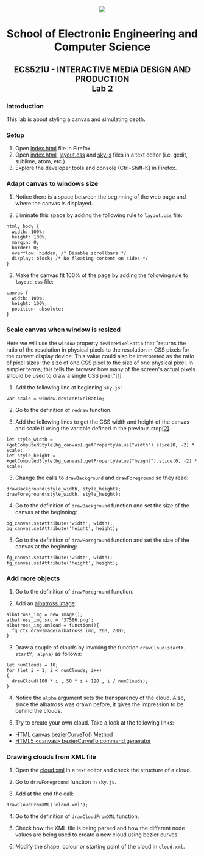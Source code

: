 <div align="center">
  <img src="https://www.qmul.ac.uk/blizard/media/blizard/images/logos/QMUL_White.png" />

# School of Electronic Engineering and Computer  Science

## ECS521U - INTERACTIVE MEDIA DESIGN AND PRODUCTION</br>Lab 2
</div>

### Introduction
This lab is about styling a canvas and simulating depth.

### Setup

1. Open [index.html](index.html) file in Firefox.
2. Open [index.html](index.html), [layout.css](layout.css) and [sky.js](sky.js) files in a text editor (i.e. gedit, sublime, atom, etc.).
3. Explore the developer tools and console (Ctrl-Shift-K) in Firefox.

### Adapt canvas to windows size

1. Notice there is a space between the beginning of the web page and where the canvas is displayed.

2. Eliminate this space by adding the following rule to `layout.css` file:

```
html, body {
  width: 100%;
  height: 100%;
  margin: 0;
  border: 0;
  overflow: hidden; /* Disable scrollbars */
  display: block; /* No floating content on sides */
}
```

3. Make the canvas fit 100% of the page by adding the following rule to `layout.css` file:

```
canvas {
  width: 100%;
  height: 100%;
  position: absolute;
}
```

### Scale canvas when window is resized

Here we will use the `window` property `devicePixelRatio` that "returns the ratio of the resolution in physical pixels to the resolution in CSS pixels for the current display device. This value could also be interpreted as the ratio of pixel sizes: the size of one CSS pixel to the size of one physical pixel. In simpler terms, this tells the browser how many of the screen's actual pixels should be used to draw a single CSS pixel."[\[1\]](https://developer.mozilla.org/en-US/docs/Web/API/Window/devicePixelRatio)

1. Add the following line at beginning `sky.js`:

```
var scale = window.devicePixelRatio;
```

2. Go to the definition of `redraw` function.

3. Add the following lines to get the CSS width and height of the canvas and scale it using the variable defined in the previous step[\[2\]](https://medium.com/wdstack/fixing-html5-2d-canvas-blur-8ebe27db07da).

```
let style_width = +getComputedStyle(bg_canvas).getPropertyValue("width").slice(0, -2) * scale;
let style_height = +getComputedStyle(bg_canvas).getPropertyValue("height").slice(0, -2) * scale;
```

3. Change the calls to `drawBackground` and `drawForeground` so they read:

```
drawBackground(style_width, style_height);
drawForeground(style_width, style_height);
```

4. Go to the definition of `drawBackground` function and set the size of the canvas at the beginning:

```
bg_canvas.setAttribute('width', width);
bg_canvas.setAttribute('height', height);
```

5. Go to the definition of `drawForeground` function and set the size of the canvas at the beginning:

```
fg_canvas.setAttribute('width', width);
fg_canvas.setAttribute('height', height);
```

### Add more objects

1. Go to the definition of `drawForeground` function.

2. Add an [albatross image](https://dlpng.com/png/37586):

```
albatross_img = new Image();
albatross_img.src = '37586.png';
albatross_img.onload = function(){
  fg_ctx.drawImage(albatross_img, 200, 200);
}
```

3. Draw a couple of clouds by invoking the function `drawCloud(startX, startY, alpha)` as follows:

```
let numClouds = 10;
for (let i = 1; i < numClouds; i++)
{
  drawCloud(100 * i , 50 * i + 120 , i / numClouds);
}
```

4. Notice the `alpha` argument sets the transparency of the cloud. Also, since the albatross was drawn before, it gives the impression to be behind the clouds.

5. Try to create your own cloud. Take a look at the following links:
* [HTML canvas bezierCurveTo() Method](https://www.w3schools.com/tags/canvas_beziercurveto.asp)
* [HTML5 \<canvas\> bezierCurveTo command generator](http://www.victoriakirst.com/beziertool/)

### Drawing clouds from XML file

1. Open the [cloud.xml](cloud.xml) in a text editor and check the structure of a cloud.

2. Go to `drawForeground` function in `sky.js`.

3. Add at the end the call:

```
drawCloudFromXML('cloud.xml');
```

4. Go to the definition of `drawCloudFromXML` function.

5. Check how the XML file is being parsed and how the different node values are being used to create a new cloud using bezier curves.

6. Modify the shape, colour or starting point of the cloud in `cloud.xml`.
